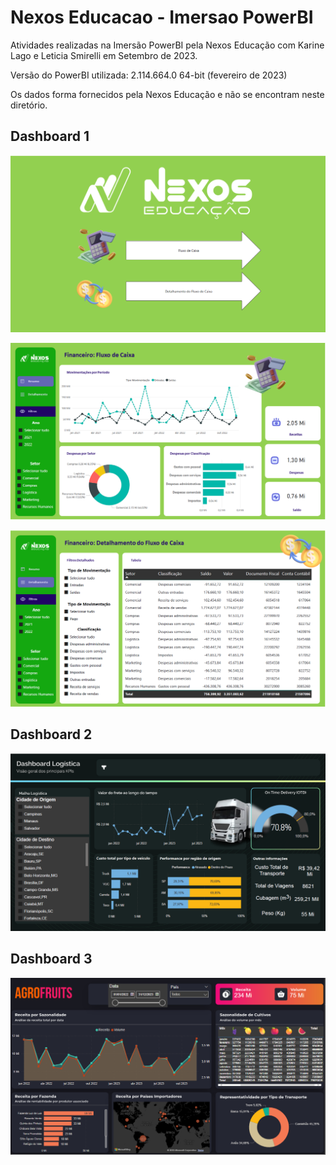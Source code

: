 # Nexos Educacao - Imersao PowerBI
Atividades realizadas na Imersão PowerBI pela Nexos Educação com Karine Lago e Leticia Smirelli em Setembro de 2023.

Versão do PowerBI utilizada: 2.114.664.0 64-bit (fevereiro de 2023)

Os dados forma fornecidos pela Nexos Educação e não se encontram neste diretório.


## Dashboard 1

![Dashboard-1-pagina-1](Dashboard-1-Financeiro/Printscreens/Dashboard-1-pagina-1.png)

![Dashboard-1-pagina-2](Dashboard-1-Financeiro/Printscreens/Dashboard-1-pagina-2.png)

![Dashboard-1-pagina-3](Dashboard-1-Financeiro/Printscreens/Dashboard-1-pagina-3.png)


## Dashboard 2

![Dashboard-3-pagina-1](Dashboard-2-Logistica/Printscreens/Dashboard-2-pagina-1.png)


## Dashboard 3

![Dashboard-3-pagina-1](Dashboard-3-Vendas/Printscreens/Dashboard-3-pagina-1.png)